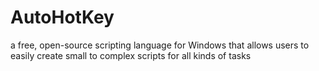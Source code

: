 # AutoHotKey
a free, open-source scripting language for Windows that allows users to easily create small to complex scripts for all kinds of tasks
